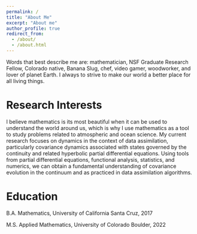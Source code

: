 ```yaml
---
permalink: /
title: "About Me"
excerpt: "About me"
author_profile: true
redirect_from: 
  - /about/
  - /about.html
---
```


Words that best describe me are: mathematician, NSF Graduate Research Fellow, Colorado native, Banana Slug, chef, video gamer, woodworker, and lover of planet Earth. I always to strive to make our world a better place for all living things.

Research Interests
======
I believe mathematics is its most beautiful when it can be used to understand the world around us, which is why I use mathematics as a tool to study problems related to atmospheric and ocean science. My current research focuses on dynamics in the context of data assimilation, particularly covariance dynamics associated with states governed by the continuity and related hyperbolic partial differential equations. Using tools from partial differential equations, functional analysis, statistics, and numerics, we can obtain a fundamental understanding of covariance evolution in the continuum and as practiced in data assimilation algorithms.

Education
======
B.A. Mathematics, University of California Santa Cruz, 2017


M.S. Applied Mathematics, University of Colorado Boulder, 2022


